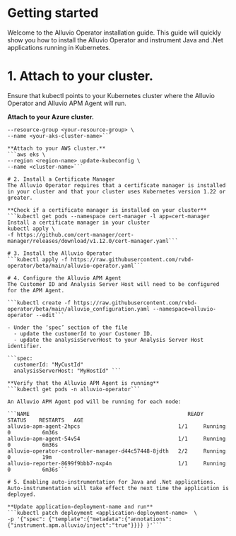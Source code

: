  

# Getting started
Welcome to the Alluvio Operator installation guide. This guide will quickly show you how to install the Alluvio Operator and instrument Java and .Net applications running in Kubernetes.

# 1. Attach to your cluster.
Ensure that kubectl points to your Kubernetes cluster where the Alluvio Operator and Alluvio APM Agent will run.

**Attach to your Azure cluster.**
```az aks get-credentials \
--resource-group <your-resource-group> \
--name <your-aks-cluster-name>```

**Attach to your AWS cluster.**
```aws eks \
--region <region-name> update-kubeconfig \
--name <cluster-name>```

# 2. Install a Certificate Manager
The Alluvio Operator requires that a certificate manager is installed in your cluster and that your cluster uses Kubernetes version 1.22 or greater.

**Check if a certificate manager is installed on your cluster**
```kubectl get pods --namespace cert-manager -l app=cert-manager
Install a certificate manager in your cluster
kubectl apply \
-f https://github.com/cert-manager/cert-manager/releases/download/v1.12.0/cert-manager.yaml```

# 3. Install the Alluvio Operator
```kubectl apply -f https://raw.githubusercontent.com/rvbd-operator/beta/main/alluvio-operator.yaml```

# 4. Configure the Alluvio APM Agent
The Customer ID and Analysis Server Host will need to be configured for the APM Agent.

```kubectl create -f https://raw.githubusercontent.com/rvbd-operator/beta/main/alluvio_configuration.yaml --namespace=alluvio-operator --edit```

- Under the ‘spec’ section of the file
  - update the customerId to your Customer ID.
  - update the analysisServerHost to your Analysis Server Host identifier.

```spec:
  customerId: "MyCustId"
  analysisServerHost: "MyHostId" ```

**Verify that the Alluvio APM Agent is running**
```kubectl get pods -n alluvio-operator```

An Alluvio APM Agent pod will be running for each node:

```NAME                                                  READY   STATUS    RESTARTS   AGE
alluvio-apm-agent-2hpcs                               1/1     Running   0          6m36s
alluvio-apm-agent-54v54                               1/1     Running   0          6m36s
alluvio-operator-controller-manager-d44c57448-8jdth   2/2     Running   0          19m
alluvio-reporter-8699f9bbb7-nxp4n                     1/1     Running   0          6m36s```

# 5. Enabling auto-instrumentation for Java and .Net applications.
Auto-instrumentation will take effect the next time the application is deployed.

**Update application-deployment-name and run**
```kubectl patch deployment <application-deployment-name>  \
-p '{"spec": {"template":{"metadata":{"annotations":{"instrument.apm.alluvio/inject":"true"}}}} }'```
 